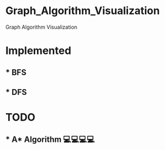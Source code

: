 # Graph_Algorithm_Visualization
 Graph Algorithm Visualization

# Implemented
## * BFS
## * DFS

# TODO
## * A* Algorithm 💻💻💻💻
